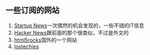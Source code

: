 

## 一些订阅的网站 ##

1. [Startup News](http://news.dbanotes.net/news)一次偶然的机会发现的，一些不错的IT信息
2. [Hacker News](https://news.ycombinator.com/news)跟前面的那个很类似，不过是外文的
3. [html5rocks](http://www.html5rocks.com/en/)国外的一个网站
4. [lostechies](https://lostechies.com/)

